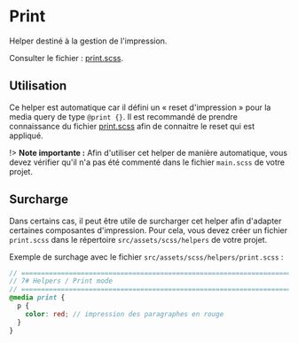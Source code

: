 # Print

Helper destiné à la gestion de l'impression.

Consulter le fichier : [print.scss](https://git.cross-systems.ch/wide-front/modulus/blob/develop/scss/helpers/print.scss).


## Utilisation

Ce helper est automatique car il défini un « reset d'impression » pour la media query de type `@print {}`. Il est recommandé de prendre connaissance du fichier [print.scss](https://git.cross-systems.ch/wide-front/modulus/blob/develop/scss/helpers/print.scss) afin de connaitre le reset qui est appliqué.


!> **Note importante :** Afin d'utiliser cet helper de manière automatique, vous devez vérifier qu'il n'a pas été commenté dans le fichier `main.scss` de votre projet.


## Surcharge

Dans certains cas, il peut être utile de surcharger cet helper afin d'adapter certaines composantes d'impression. Pour cela, vous devez créer un fichier `print.scss` dans le répertoire `src/assets/scss/helpers` de votre projet.

Exemple de surchage avec le fichier `src/assets/scss/helpers/print.scss` : 

```scss
// =============================================================================
// 7# Helpers / Print mode
// =============================================================================
@media print {
  p { 
    color: red; // impression des paragraphes en rouge
  }   
} 
```
